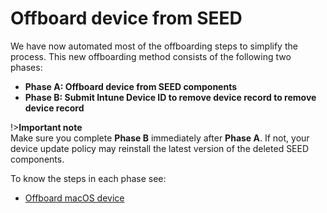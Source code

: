 # Offboard device from SEED

We have now automated most of the offboarding steps to simplify the process. This new offboarding method consists of the following two phases:

- **Phase A: Offboard device from SEED components**
- **Phase B: Submit Intune Device ID to remove device record to remove device record**

!>**Important note**<br> Make sure you complete **Phase B** immediately after **Phase A**. If not, your device update policy may reinstall the latest version of the deleted SEED components. 

To know the steps in each phase see:

- [Offboard macOS device](offboard-device/mac-os-using-script)

<!--
## Overview of the offboarding phases

| Phase A: Offboard device from SEED components  | Phase B: Submit Intune Device ID to remove device record to remove device record |
| ------------- |:-------------:|
| Step 1. Download the offboarding script for your Defender.<br><br>Step 2.Run this offboarding script on your device to:<br><br>-&nbsp;&nbsp;&nbsp;&nbsp;&nbsp;unenroll your device from the SEED components.<br>-&nbsp;&nbsp;&nbsp;&nbsp;&nbsp; reset some configuration settings modified while onboarding.<br><br>When you complete these, you are directed to **Phase B**.| Step 1: EnsureSubmit a request to remove the device record from the server side.<br>When we delete your device record from the server side, we notify you about your successful offboarding.     |

In **Phase A**, you need to do the following:

1. Download the offboarding script for your Defender. 
2. Run this offboarding script on your device to:

    - unenroll your device from the SEED components such as Intune, Tanium, Defender and Cloudflare WARP. 
    - reset some of the configuration settings that were modified during SEED onboarding.

    When you complete them, you are directed to **Phase B**.

!>**Important note**<br> Make sure you complete **Phase B** immediately after **Phase A**. If not, your device update policy may reinstall the latest version of the deleted SEED components.  

In **Phase B**, you need to submit a request to remove the device record from the server side.

When we delete your device record from the server side, we notify you about your successful offboarding.





## Method 2: Offboard manually



- [Offboard macOS device manually](offboard-device/mac-os)
- [Offboard Windows device manually](offboard-device/windows)
-->

